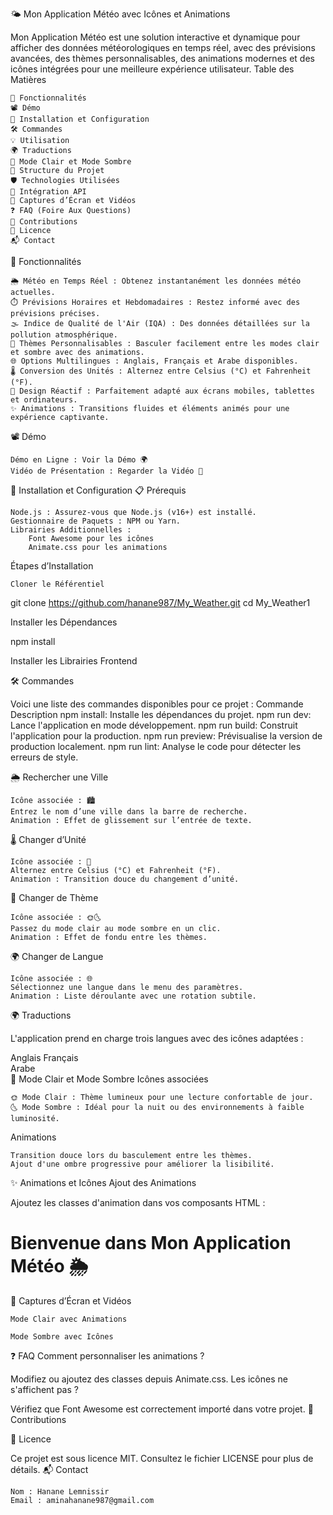 🌤️ Mon Application Météo avec Icônes et Animations

Mon Application Météo est une solution interactive et dynamique pour afficher des données météorologiques en temps réel, avec des prévisions avancées, des thèmes personnalisables, des animations modernes et des icônes intégrées pour une meilleure expérience utilisateur.
Table des Matières

    🌟 Fonctionnalités
    📽️ Démo
    🚀 Installation et Configuration
    🛠️ Commandes
    💡 Utilisation
    🌍 Traductions
    🎨 Mode Clair et Mode Sombre
    📂 Structure du Projet
    🛡️ Technologies Utilisées
    🔗 Intégration API
    📸 Captures d’Écran et Vidéos
    ❓ FAQ (Foire Aux Questions)
    🤝 Contributions
    📜 Licence
    📬 Contact

🌟 Fonctionnalités

    🌦️ Météo en Temps Réel : Obtenez instantanément les données météo actuelles.
    ⏱️ Prévisions Horaires et Hebdomadaires : Restez informé avec des prévisions précises.
    🌫️ Indice de Qualité de l'Air (IQA) : Des données détaillées sur la pollution atmosphérique.
    🎨 Thèmes Personnalisables : Basculer facilement entre les modes clair et sombre avec des animations.
    🌐 Options Multilingues : Anglais, Français et Arabe disponibles.
    🌡️ Conversion des Unités : Alternez entre Celsius (°C) et Fahrenheit (°F).
    📱 Design Réactif : Parfaitement adapté aux écrans mobiles, tablettes et ordinateurs.
    ✨ Animations : Transitions fluides et éléments animés pour une expérience captivante.

📽️ Démo

    Démo en Ligne : Voir la Démo 🌍
    Vidéo de Présentation : Regarder la Vidéo 🎥

🚀 Installation et Configuration
📋 Prérequis

    Node.js : Assurez-vous que Node.js (v16+) est installé.
    Gestionnaire de Paquets : NPM ou Yarn.
    Librairies Additionnelles :
        Font Awesome pour les icônes
        Animate.css pour les animations

Étapes d’Installation

    Cloner le Référentiel

git clone https://github.com/hanane987/My_Weather.git
cd My_Weather1

Installer les Dépendances

npm install

Installer les Librairies Frontend



🛠️ Commandes

Voici une liste des commandes disponibles pour ce projet :
Commande	         Description
npm install:	   Installe les dépendances du projet.
npm run dev:	   Lance l'application en mode développement.
npm run build:	   Construit l'application pour la production.
npm run preview:   Prévisualise la version de production localement.
npm run lint:	   Analyse le code pour détecter les erreurs de style.

🌦️ Rechercher une Ville

    Icône associée : 🏙️
    Entrez le nom d’une ville dans la barre de recherche.
    Animation : Effet de glissement sur l’entrée de texte.

🌡️ Changer d’Unité

    Icône associée : 🔄
    Alternez entre Celsius (°C) et Fahrenheit (°F).
    Animation : Transition douce du changement d’unité.

🎨 Changer de Thème

    Icône associée : 🌞🌜
    Passez du mode clair au mode sombre en un clic.
    Animation : Effet de fondu entre les thèmes.

🌍 Changer de Langue

    Icône associée : 🌐
    Sélectionnez une langue dans le menu des paramètres.
    Animation : Liste déroulante avec une rotation subtile.

🌍 Traductions

L'application prend en charge trois langues avec des icônes adaptées :

Anglais	
Français	
Arabe	
🎨 Mode Clair et Mode Sombre
Icônes associées

    🌞 Mode Clair : Thème lumineux pour une lecture confortable de jour.
    🌜 Mode Sombre : Idéal pour la nuit ou des environnements à faible luminosité.

Animations

    Transition douce lors du basculement entre les thèmes.
    Ajout d'une ombre progressive pour améliorer la lisibilité.


✨ Animations et Icônes
Ajout des Animations

Ajoutez les classes d'animation dans vos composants HTML :

<div class="animate__animated animate__fadeIn">
  <h1>Bienvenue dans Mon Application Météo 🌦️</h1>
</div>



📸 Captures d’Écran et Vidéos

    Mode Clair avec Animations

    Mode Sombre avec Icônes

❓ FAQ
Comment personnaliser les animations ?

Modifiez ou ajoutez des classes depuis Animate.css.
Les icônes ne s'affichent pas ?

Vérifiez que Font Awesome est correctement importé dans votre projet.
🤝 Contributions


📜 Licence

Ce projet est sous licence MIT. Consultez le fichier LICENSE pour plus de détails.
📬 Contact

    Nom : Hanane Lemnissir 
    Email : aminahanane987@gmail.com

